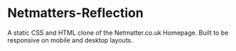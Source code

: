 # Netmatters-Reflection
A static CSS and HTML clone of the Netmatter.co.uk Homepage. Built to be responsive on mobile and desktop layouts.
